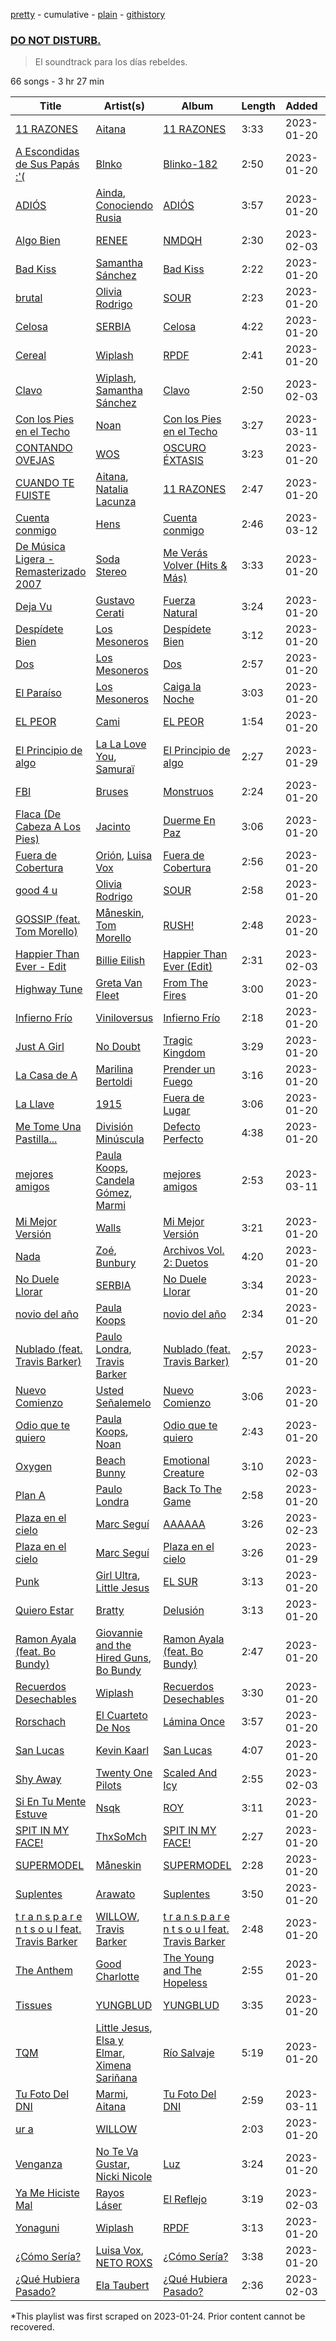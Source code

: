 [pretty](/playlists/pretty/37i9dQZF1DXbI2iXUaOrqm.md) - cumulative - [plain](/playlists/plain/37i9dQZF1DXbI2iXUaOrqm) - [githistory](https://github.githistory.xyz/mackorone/spotify-playlist-archive/blob/main/playlists/plain/37i9dQZF1DXbI2iXUaOrqm)

### [DO NOT DISTURB.](https://open.spotify.com/playlist/37i9dQZF1DXbI2iXUaOrqm)

> El soundtrack para los días rebeldes.

66 songs - 3 hr 27 min

| Title | Artist(s) | Album | Length | Added | Removed |
|---|---|---|---|---|---|
| [11 RAZONES](https://open.spotify.com/track/4qEHMJyER7OntYTtPsIT1W) | [Aitana](https://open.spotify.com/artist/7eLcDZDYHXZCebtQmVFL25) | [11 RAZONES](https://open.spotify.com/album/0e1CKKCDX94OvUk79Zlr9D) | 3:33 | 2023-01-20 |  |
| [A Escondidas de Sus Papás :'\(](https://open.spotify.com/track/04IOpOnatc3UK7jdvMI38b) | [Blnko](https://open.spotify.com/artist/1nHfLPLJrZ7mF3vyerDg4d) | [Blinko\-182](https://open.spotify.com/album/4NZtQZbJknp7weXurBwWN4) | 2:50 | 2023-01-20 | 2023-03-12 |
| [ADIÓS](https://open.spotify.com/track/77sReicKWZNkkHt4mvJsRJ) | [Ainda](https://open.spotify.com/artist/3eZXi1et2XpXPD7PoUDDzE), [Conociendo Rusia](https://open.spotify.com/artist/79R7PUc6T6j09G8mJzNml2) | [ADIÓS](https://open.spotify.com/album/3uKlDsuCyX7BDyRUJKuLvh) | 3:57 | 2023-01-20 |  |
| [Algo Bien](https://open.spotify.com/track/6k2HTT8CqCUWlEG7saWg0r) | [RENEE](https://open.spotify.com/artist/2pbO2XyPJGWz2s0OZeD4pR) | [NMDQH](https://open.spotify.com/album/7KYZNT0JZ9weEI9MOb8a7x) | 2:30 | 2023-02-03 |  |
| [Bad Kiss](https://open.spotify.com/track/1pXdYW93QYTfReu4hhXozQ) | [Samantha Sánchez](https://open.spotify.com/artist/1GhW0GVy12AcLQc5kA14PJ) | [Bad Kiss](https://open.spotify.com/album/6k9wPtpVp9mfAOwp56g5LJ) | 2:22 | 2023-01-20 | 2023-01-28 |
| [brutal](https://open.spotify.com/track/6SRsiMl7w1USE4mFqrOhHC) | [Olivia Rodrigo](https://open.spotify.com/artist/1McMsnEElThX1knmY4oliG) | [SOUR](https://open.spotify.com/album/6s84u2TUpR3wdUv4NgKA2j) | 2:23 | 2023-01-20 |  |
| [Celosa](https://open.spotify.com/track/5A20apPrPKV8sNfUzrIQV7) | [SERBIA](https://open.spotify.com/artist/3ygIl3frs6gQCo1f0AGnRj) | [Celosa](https://open.spotify.com/album/7GAcSbOAokzBKUrW6ORmSB) | 4:22 | 2023-01-20 | 2023-01-29 |
| [Cereal](https://open.spotify.com/track/74L386G6vLxD3QuH2YUcZx) | [Wiplash](https://open.spotify.com/artist/1KDNCVuc8zP3h8O1T5MJm9) | [RPDF](https://open.spotify.com/album/3bwL8cvP3ALLfMEOOnLgc1) | 2:41 | 2023-01-20 | 2023-02-04 |
| [Clavo](https://open.spotify.com/track/3fvmFvl8r3zfEMQq2GVJbv) | [Wiplash](https://open.spotify.com/artist/1KDNCVuc8zP3h8O1T5MJm9), [Samantha Sánchez](https://open.spotify.com/artist/1GhW0GVy12AcLQc5kA14PJ) | [Clavo](https://open.spotify.com/album/79vicj0AVbnJn1SUSmLj11) | 2:50 | 2023-02-03 | 2023-03-11 |
| [Con los Pies en el Techo](https://open.spotify.com/track/6nMllahSeGPicYXH61ray7) | [Noan](https://open.spotify.com/artist/5FTh7whdpVYqv00Gi0w5GM) | [Con los Pies en el Techo](https://open.spotify.com/album/72aS3wri62UToYS68QLUn4) | 3:27 | 2023-03-11 |  |
| [CONTANDO OVEJAS](https://open.spotify.com/track/47DL8jY6HJD2mlCcTuOWKX) | [WOS](https://open.spotify.com/artist/5YCc6xS5Gpj3EkaYGdjyNK) | [OSCURO ÉXTASIS](https://open.spotify.com/album/0fYhjxeRFdXp6s8R9hUXKt) | 3:23 | 2023-01-20 |  |
| [CUANDO TE FUISTE](https://open.spotify.com/track/3vrslkAmBQ4mvqfOX1Xc6Q) | [Aitana](https://open.spotify.com/artist/7eLcDZDYHXZCebtQmVFL25), [Natalia Lacunza](https://open.spotify.com/artist/3Zs59sqZJ6fWQqWbRC8bOP) | [11 RAZONES](https://open.spotify.com/album/0e1CKKCDX94OvUk79Zlr9D) | 2:47 | 2023-01-20 |  |
| [Cuenta conmigo](https://open.spotify.com/track/7ptVOPFEmaytmzNzlFZw4A) | [Hens](https://open.spotify.com/artist/3iY9PS7LxPnCVcCP7BjJOK) | [Cuenta conmigo](https://open.spotify.com/album/5Ye1rS5xOhdCcuV2NLiCP6) | 2:46 | 2023-03-12 |  |
| [De Música Ligera \- Remasterizado 2007](https://open.spotify.com/track/0Ruvs5IxqkGqQVWCO2oRpw) | [Soda Stereo](https://open.spotify.com/artist/7An4yvF7hDYDolN4m5zKBp) | [Me Verás Volver \(Hits & Más\)](https://open.spotify.com/album/0IkprxBZTCQhSry1AsDxcb) | 3:33 | 2023-01-20 | 2023-03-11 |
| [Deja Vu](https://open.spotify.com/track/6WgUNHiMwJazeG4kWPAH1m) | [Gustavo Cerati](https://open.spotify.com/artist/1QOmebWGB6FdFtW7Bo3F0W) | [Fuerza Natural](https://open.spotify.com/album/51wepZm3YvZfvFxiu7D5F8) | 3:24 | 2023-01-20 |  |
| [Despídete Bien](https://open.spotify.com/track/01VQjDzfxV3E7YeBVZ9hdI) | [Los Mesoneros](https://open.spotify.com/artist/0OluGbRuQQEcYyttGww517) | [Despídete Bien](https://open.spotify.com/album/31P64T0u8ksncgTZwPZ1Np) | 3:12 | 2023-01-20 |  |
| [Dos](https://open.spotify.com/track/1lDTr8oIKdRPcLsZtlyHXb) | [Los Mesoneros](https://open.spotify.com/artist/0OluGbRuQQEcYyttGww517) | [Dos](https://open.spotify.com/album/4vsGohmLvbzTjQYfht3bmJ) | 2:57 | 2023-01-20 |  |
| [El Paraíso](https://open.spotify.com/track/0Ash824OFqj7HLZCwabh5m) | [Los Mesoneros](https://open.spotify.com/artist/0OluGbRuQQEcYyttGww517) | [Caiga la Noche](https://open.spotify.com/album/4wdcfphPQeD25tKaBwAgF6) | 3:03 | 2023-01-20 | 2023-02-04 |
| [EL PEOR](https://open.spotify.com/track/1J7zkJKLpHYwSgpcz8jBwq) | [Cami](https://open.spotify.com/artist/3VCrybIJKH7UurbDcZbMmn) | [EL PEOR](https://open.spotify.com/album/1kBaRHAH9gtFHuoz7zbgOv) | 1:54 | 2023-01-20 |  |
| [El Principio de algo](https://open.spotify.com/track/55oRR1s2W1xX2evrUCaOSb) | [La La Love You](https://open.spotify.com/artist/5Q30fhTc0Sl0Q4C5dOjhhQ), [Samuraï](https://open.spotify.com/artist/0BovidHLtM9n55WXWkApK9) | [El Principio de algo](https://open.spotify.com/album/0bpAz9oL8eRTGaOxS7PCkw) | 2:27 | 2023-01-29 |  |
| [FBI](https://open.spotify.com/track/7Cb7KptiBrbDHaKKFN6iAn) | [Bruses](https://open.spotify.com/artist/5bRLeMl4Tnozmg9wR1pY7y) | [Monstruos](https://open.spotify.com/album/5eBqDH63grduGAMyVGiYRe) | 2:24 | 2023-01-20 |  |
| [Flaca \(De Cabeza A Los Pies\)](https://open.spotify.com/track/7GqzLEwjpTf5WCD0kIRsp8) | [Jacinto](https://open.spotify.com/artist/1JYd1ixkJMTMLZ64Byk2uj) | [Duerme En Paz](https://open.spotify.com/album/63RkToY6nto4dKQDxqgMrG) | 3:06 | 2023-01-20 |  |
| [Fuera de Cobertura](https://open.spotify.com/track/2lBsocWHyPAH5y3CptImVz) | [Orión](https://open.spotify.com/artist/1QOKIsJjvDd9sHkSj96fI3), [Luisa Vox](https://open.spotify.com/artist/3aZLYFN5zgb2QH10XzmmtA) | [Fuera de Cobertura](https://open.spotify.com/album/3sCwJ8Gr1lO1MOp8PcERQJ) | 2:56 | 2023-01-20 | 2023-02-04 |
| [good 4 u](https://open.spotify.com/track/4ZtFanR9U6ndgddUvNcjcG) | [Olivia Rodrigo](https://open.spotify.com/artist/1McMsnEElThX1knmY4oliG) | [SOUR](https://open.spotify.com/album/6s84u2TUpR3wdUv4NgKA2j) | 2:58 | 2023-01-20 |  |
| [GOSSIP \(feat\. Tom Morello\)](https://open.spotify.com/track/44Xyja7xYPlVC6v2CeweSi) | [Måneskin](https://open.spotify.com/artist/0lAWpj5szCSwM4rUMHYmrr), [Tom Morello](https://open.spotify.com/artist/74NBPbyyftqJ4SpDZ4c1Ed) | [RUSH!](https://open.spotify.com/album/2KUaR4K36tSliwAoUA1gcs) | 2:48 | 2023-01-20 |  |
| [Happier Than Ever \- Edit](https://open.spotify.com/track/32BeYxKPrig1LefHsC0Xuo) | [Billie Eilish](https://open.spotify.com/artist/6qqNVTkY8uBg9cP3Jd7DAH) | [Happier Than Ever \(Edit\)](https://open.spotify.com/album/2kzPJWrTjVKEYWWhowXLnz) | 2:31 | 2023-02-03 |  |
| [Highway Tune](https://open.spotify.com/track/7aOor99o8NNLZYElOXlBG1) | [Greta Van Fleet](https://open.spotify.com/artist/4NpFxQe2UvRCAjto3JqlSl) | [From The Fires](https://open.spotify.com/album/6uSnHSIBGKUiW1uKQLYZ7w) | 3:00 | 2023-01-20 |  |
| [Infierno Frío](https://open.spotify.com/track/1sI4YBO3bbctccXYNUaam0) | [Viniloversus](https://open.spotify.com/artist/2zwh4WnVBGZcfnllC7DUxt) | [Infierno Frío](https://open.spotify.com/album/6YB76Lunmrai7yjMiQDbCj) | 2:18 | 2023-01-20 | 2023-03-11 |
| [Just A Girl](https://open.spotify.com/track/5lWRaa0fBxDE5yU91npPq7) | [No Doubt](https://open.spotify.com/artist/0cQbJU1aAzvbEmTuljWLlF) | [Tragic Kingdom](https://open.spotify.com/album/3VekjWskUut57hx6W9wqL8) | 3:29 | 2023-01-20 |  |
| [La Casa de A](https://open.spotify.com/track/6xtphuj19xftkTUHDZ4sFH) | [Marilina Bertoldi](https://open.spotify.com/artist/1nm9PdmvzPXJmIlMOk5XLy) | [Prender un Fuego](https://open.spotify.com/album/3QgG3SuMTWMIsxwzdu7vN3) | 3:16 | 2023-01-20 |  |
| [La Llave](https://open.spotify.com/track/1DJcyrh1PserkiE2IZ9Q7G) | [1915](https://open.spotify.com/artist/4jwnlVc9Lj5vMkL32978d1) | [Fuera de Lugar](https://open.spotify.com/album/40ablOkksXy9AgUsOHxhrm) | 3:06 | 2023-01-20 | 2023-01-29 |
| [Me Tome Una Pastilla...](https://open.spotify.com/track/38qcLdCR7vSCkq3ClfaWpX) | [División Minúscula](https://open.spotify.com/artist/2Ky9mFKNApb9KpEcORXE3p) | [Defecto Perfecto](https://open.spotify.com/album/2nbI0uW9IoyZg23xNL08Bx) | 4:38 | 2023-01-20 |  |
| [mejores amigos](https://open.spotify.com/track/3UO6Hj6xtowWdanb3hs5QR) | [Paula Koops](https://open.spotify.com/artist/3jDSE2qvShLf8DbYmseNW0), [Candela Gómez](https://open.spotify.com/artist/0jIhz2FFQmwcjj63SJh63h), [Marmi](https://open.spotify.com/artist/4ckWVaYN8j0EZrNFRHmxZx) | [mejores amigos](https://open.spotify.com/album/4CNWr0Icz7j1ngMho7ZjA8) | 2:53 | 2023-03-11 |  |
| [Mi Mejor Versión](https://open.spotify.com/track/3JA65Jo8LtmZIjlvhB08pG) | [Walls](https://open.spotify.com/artist/6tvDaHOPNWfkc9Q8IghqSR) | [Mi Mejor Versión](https://open.spotify.com/album/3vvreW2zeLSPk2FV97TkH3) | 3:21 | 2023-01-20 |  |
| [Nada](https://open.spotify.com/track/09i3oMxXeiA6wWW6GN2DVk) | [Zoé](https://open.spotify.com/artist/6IdtcAwaNVAggwd6sCKgTI), [Bunbury](https://open.spotify.com/artist/4uqzzJg3ww5eH7IgGV7DMT) | [Archivos Vol\. 2: Duetos](https://open.spotify.com/album/3blJSYcNM4IGK6ohylk0pb) | 4:20 | 2023-01-20 |  |
| [No Duele Llorar](https://open.spotify.com/track/2xZKtcwZyXBU4nGhoV8Pur) | [SERBIA](https://open.spotify.com/artist/3ygIl3frs6gQCo1f0AGnRj) | [No Duele Llorar](https://open.spotify.com/album/156wKNnXDAWorx7jStw2ei) | 3:34 | 2023-01-20 |  |
| [novio del año](https://open.spotify.com/track/40lKiE4aIosLiD5NmMeZm1) | [Paula Koops](https://open.spotify.com/artist/3jDSE2qvShLf8DbYmseNW0) | [novio del año](https://open.spotify.com/album/63x4EQFAEBFAPvmfkklkrn) | 2:34 | 2023-01-20 |  |
| [Nublado \(feat\. Travis Barker\)](https://open.spotify.com/track/6p89XxqTCv34VrLQADjHRj) | [Paulo Londra](https://open.spotify.com/artist/3vQ0GE3mI0dAaxIMYe5g7z), [Travis Barker](https://open.spotify.com/artist/4exLIFE8sISLr28sqG1qNX) | [Nublado \(feat\. Travis Barker\)](https://open.spotify.com/album/4xkGY6Qceq06NaCim0j62d) | 2:57 | 2023-01-20 |  |
| [Nuevo Comienzo](https://open.spotify.com/track/67tXLMcNhEfTYBsuBQ8aHE) | [Usted Señalemelo](https://open.spotify.com/artist/1a1v0OJC5GqtsLwzoqJm7j) | [Nuevo Comienzo](https://open.spotify.com/album/3t9n5vhwmuQU14VJZfCAmg) | 3:06 | 2023-01-20 |  |
| [Odio que te quiero](https://open.spotify.com/track/3GazPkKkfpgoHk4VgRbUY0) | [Paula Koops](https://open.spotify.com/artist/3jDSE2qvShLf8DbYmseNW0), [Noan](https://open.spotify.com/artist/5FTh7whdpVYqv00Gi0w5GM) | [Odio que te quiero](https://open.spotify.com/album/30ATsCNOpb1XAPop66VxQD) | 2:43 | 2023-01-20 |  |
| [Oxygen](https://open.spotify.com/track/3A0mdJS6ra4RJ9Eidtz2br) | [Beach Bunny](https://open.spotify.com/artist/2vnB6tuQMaQpORiRdvXF9H) | [Emotional Creature](https://open.spotify.com/album/3H6pbRzmpQa6eqCXn7rgO8) | 3:10 | 2023-02-03 | 2023-03-11 |
| [Plan A](https://open.spotify.com/track/3DmQvbSuwGoDJkDm369GEz) | [Paulo Londra](https://open.spotify.com/artist/3vQ0GE3mI0dAaxIMYe5g7z) | [Back To The Game](https://open.spotify.com/album/2SWwDDBZG7UfECbPWQ2t4h) | 2:58 | 2023-01-20 |  |
| [Plaza en el cielo](https://open.spotify.com/track/0HCN1c8AGVd0AJKqdw7WOr) | [Marc Seguí](https://open.spotify.com/artist/5FQ8tBUtIamA2hRtatrYUF) | [AAAAAA](https://open.spotify.com/album/6vR3IjKZz96v4RXVdcN39q) | 3:26 | 2023-02-23 |  |
| [Plaza en el cielo](https://open.spotify.com/track/330mS1U6KJ9Gie5PL4gkAo) | [Marc Seguí](https://open.spotify.com/artist/5FQ8tBUtIamA2hRtatrYUF) | [Plaza en el cielo](https://open.spotify.com/album/1oXFlNOxGfnSw9329hsgoT) | 3:26 | 2023-01-29 | 2023-03-08 |
| [Punk](https://open.spotify.com/track/4AHH9NSQXomtAgucYN9MSG) | [Girl Ultra](https://open.spotify.com/artist/7i1CyQ1fogh4bkj3EPj3ls), [Little Jesus](https://open.spotify.com/artist/5p1ARDx76hnOXoeigLIKit) | [EL SUR](https://open.spotify.com/album/1sHYyBeTBczpD87Bt3f8rz) | 3:13 | 2023-01-20 |  |
| [Quiero Estar](https://open.spotify.com/track/7EjYMczG2zkInd4Rs5Y2Oc) | [Bratty](https://open.spotify.com/artist/0UTzLuwz9RvFOCnwAZjUxn) | [Delusión](https://open.spotify.com/album/30OWJ1eBG8vQOfN1Gk5uYN) | 3:13 | 2023-01-20 |  |
| [Ramon Ayala \(feat\. Bo Bundy\)](https://open.spotify.com/track/0jvWZVacv8dIM8KOXCGocz) | [Giovannie and the Hired Guns](https://open.spotify.com/artist/0sJqZPLoTiqTqXz4nxKw94), [Bo Bundy](https://open.spotify.com/artist/5Tm0Q6noHS5KjlsvFwHoFS) | [Ramon Ayala \(feat\. Bo Bundy\)](https://open.spotify.com/album/3vnDhhtNSKthBW9tdgpRps) | 2:47 | 2023-01-20 | 2023-02-01 |
| [Recuerdos Desechables](https://open.spotify.com/track/3nmWYdUjSSEV27OWk4z0Ml) | [Wiplash](https://open.spotify.com/artist/1KDNCVuc8zP3h8O1T5MJm9) | [Recuerdos Desechables](https://open.spotify.com/album/0MxaA5v1gwQtnqUzcB3x3d) | 3:30 | 2023-01-20 | 2023-02-04 |
| [Rorschach](https://open.spotify.com/track/3ECQXmZjCKCHZgsVa0DBzS) | [El Cuarteto De Nos](https://open.spotify.com/artist/13JJKrUewC1CJYmIDXQNoH) | [Lámina Once](https://open.spotify.com/album/0rre7z2j7c3zbxasPRhshi) | 3:57 | 2023-01-20 |  |
| [San Lucas](https://open.spotify.com/track/75UMtPC77vqKRwfSuYuNPO) | [Kevin Kaarl](https://open.spotify.com/artist/6OBGbSaBUvQtk9wpQfDbOE) | [San Lucas](https://open.spotify.com/album/5I20nnpF2Jj6GjUFsk9EG1) | 4:07 | 2023-01-20 |  |
| [Shy Away](https://open.spotify.com/track/2nG54Y4a3sH9YpfxMolOyi) | [Twenty One Pilots](https://open.spotify.com/artist/3YQKmKGau1PzlVlkL1iodx) | [Scaled And Icy](https://open.spotify.com/album/0Q5XBpCYFgUWiG9DUWyAmJ) | 2:55 | 2023-02-03 |  |
| [Si En Tu Mente Estuve](https://open.spotify.com/track/6EjBcoyPVn99cpRfoDiuRf) | [Nsqk](https://open.spotify.com/artist/1jtvmXiemNFkPO11NMdjfu) | [ROY](https://open.spotify.com/album/40hEXrrbfFrriCUTOw4uRh) | 3:11 | 2023-01-20 |  |
| [SPIT IN MY FACE!](https://open.spotify.com/track/1N8TTK1Uoy7UvQNUazfUt5) | [ThxSoMch](https://open.spotify.com/artist/4MvZhE1iuzttcoyepkpfdF) | [SPIT IN MY FACE!](https://open.spotify.com/album/2XurGuugADHAwF8gEYjtMA) | 2:27 | 2023-01-20 |  |
| [SUPERMODEL](https://open.spotify.com/track/63WuQOXohQIxOxIFA2K7bR) | [Måneskin](https://open.spotify.com/artist/0lAWpj5szCSwM4rUMHYmrr) | [SUPERMODEL](https://open.spotify.com/album/5jhbLeXH1a3SRSOg84GSUn) | 2:28 | 2023-01-20 |  |
| [Suplentes](https://open.spotify.com/track/7moz5TLsJI5r1QMycc5rUr) | [Arawato](https://open.spotify.com/artist/6nxwdNlg4g7FrLZZB43n5v) | [Suplentes](https://open.spotify.com/album/7rynoVmIF0ut7qpWPqCu0i) | 3:50 | 2023-01-20 |  |
| [t r a n s p a r e n t s o u l feat\. Travis Barker](https://open.spotify.com/track/1QL7nSDZCwZMnbisV4KOXt) | [WILLOW](https://open.spotify.com/artist/3rWZHrfrsPBxVy692yAIxF), [Travis Barker](https://open.spotify.com/artist/4exLIFE8sISLr28sqG1qNX) | [t r a n s p a r e n t s o u l feat\. Travis Barker](https://open.spotify.com/album/4ar4zcVlbYDYKgq5wEdq0T) | 2:48 | 2023-01-20 |  |
| [The Anthem](https://open.spotify.com/track/0BRHnOFm6sjxN1i9LJrUDu) | [Good Charlotte](https://open.spotify.com/artist/5aYyPjAsLj7UzANzdupwnS) | [The Young and The Hopeless](https://open.spotify.com/album/5CTygC3aONv7l0klY4k3hc) | 2:55 | 2023-01-20 | 2023-03-11 |
| [Tissues](https://open.spotify.com/track/5J1zn7OE12a0gFnjJc0Um6) | [YUNGBLUD](https://open.spotify.com/artist/6Ad91Jof8Niiw0lGLLi3NW) | [YUNGBLUD](https://open.spotify.com/album/0cdlBfbso4Iyim5XRQFBER) | 3:35 | 2023-01-20 |  |
| [TQM](https://open.spotify.com/track/3ugSNE8PdPr2sfRWSNfCtX) | [Little Jesus](https://open.spotify.com/artist/5p1ARDx76hnOXoeigLIKit), [Elsa y Elmar](https://open.spotify.com/artist/5nKGeITSNCVP76muyOlszy), [Ximena Sariñana](https://open.spotify.com/artist/7plUpXSFcSJUZSiZAoXqr1) | [Río Salvaje](https://open.spotify.com/album/63bVZH9Eju2DLKFkOYmHMI) | 5:19 | 2023-01-20 |  |
| [Tu Foto Del DNI](https://open.spotify.com/track/1eWWdO6oIBdJT8SCXaYCYV) | [Marmi](https://open.spotify.com/artist/4ckWVaYN8j0EZrNFRHmxZx), [Aitana](https://open.spotify.com/artist/7eLcDZDYHXZCebtQmVFL25) | [Tu Foto Del DNI](https://open.spotify.com/album/3NJKXmNaDC83yJhGX76Uc8) | 2:59 | 2023-03-11 |  |
| [ur a <stranger>](https://open.spotify.com/track/4OvlUfaJKuZ9aJVAJWmwyE) | [WILLOW](https://open.spotify.com/artist/3rWZHrfrsPBxVy692yAIxF) | [<COPINGMECHANISM>](https://open.spotify.com/album/0oMXn0MNLNyvB4iJPZXOuV) | 2:03 | 2023-01-20 |  |
| [Venganza](https://open.spotify.com/track/2UJfYO4NNQSxBq0ElmDNd1) | [No Te Va Gustar](https://open.spotify.com/artist/4ZDoy7AWNgQVmX7T0u0B1j), [Nicki Nicole](https://open.spotify.com/artist/2UZIAOlrnyZmyzt1nuXr9y) | [Luz](https://open.spotify.com/album/4C6joZxFL6lTg6tJDE9N6o) | 3:24 | 2023-01-20 |  |
| [Ya Me Hiciste Mal](https://open.spotify.com/track/6Iui84AizPAWhNTnPpxJfm) | [Rayos Láser](https://open.spotify.com/artist/3WGilHlQrv83h1CbF18BEs) | [El Reflejo](https://open.spotify.com/album/6EpG00D5DG21KhM8OIB0yk) | 3:19 | 2023-02-03 |  |
| [Yonaguni](https://open.spotify.com/track/333TyrvOWbHpq0AIipyIHy) | [Wiplash](https://open.spotify.com/artist/1KDNCVuc8zP3h8O1T5MJm9) | [RPDF](https://open.spotify.com/album/3bwL8cvP3ALLfMEOOnLgc1) | 3:13 | 2023-01-20 |  |
| [¿Cómo Sería?](https://open.spotify.com/track/4V3vLmzWXWs3OANXMV5sY0) | [Luisa Vox](https://open.spotify.com/artist/3aZLYFN5zgb2QH10XzmmtA), [NETO ROXS](https://open.spotify.com/artist/72tQXlolJ2rcObhahYgIvJ) | [¿Cómo Sería?](https://open.spotify.com/album/1Xe3GzZA3z93RSczg6LLcg) | 3:38 | 2023-01-20 | 2023-02-04 |
| [¿Qué Hubiera Pasado?](https://open.spotify.com/track/0EzdQKMxQGcXFjAKSyU2zk) | [Ela Taubert](https://open.spotify.com/artist/5xS8cfsAaFyy188dNJGDbM) | [¿Qué Hubiera Pasado?](https://open.spotify.com/album/5cgt1mBp6BR1GWJVjJHRSs) | 2:36 | 2023-02-03 |  |

\*This playlist was first scraped on 2023-01-24. Prior content cannot be recovered.
